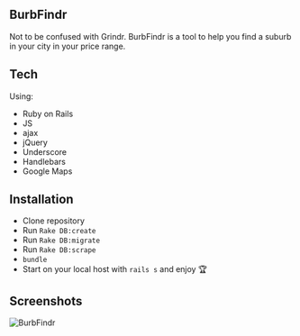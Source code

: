 ## BurbFindr

Not to be confused with Grindr. BurbFindr is a tool to help you find a suburb in your city in your price range.

## Tech

Using:

* Ruby on Rails
* JS
* ajax
* jQuery
* Underscore
* Handlebars
* Google Maps

## Installation

* Clone repository
* Run `Rake DB:create`
* Run `Rake DB:migrate`
* Run `Rake DB:scrape`
* `bundle`
* Start on your local host with `rails s` and enjoy :trophy:

## Screenshots

![BurbFindr](http://i.imgur.com/tKY2CfS.jpg)

